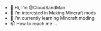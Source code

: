 - 👋 Hi, I’m @CloudSandMan
- 👀 I’m interested in Making Mincraft mods
- 🌱 I’m currently learning Mincraft moding
- 📫 How to reach me ...

<!---
CloudSandMan/CloudSandMan is a ✨ special ✨ repository because its `README.md` (this file) appears on your GitHub profile.
You can click the Preview link to take a look at your changes.
--->
